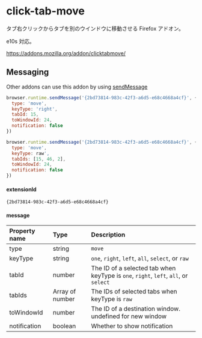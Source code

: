 # click-tab-move

タブ右クリックからタブを別のウインドウに移動させる Firefox アドオン。

e10s 対応。

https://addons.mozilla.org/addon/clicktabmove/


## <span id="messaging"/> Messaging

Other addons can use this addon by using [sendMessage](https://developer.mozilla.org/Add-ons/WebExtensions/API/runtime/sendMessage)

```javascript
browser.runtime.sendMessage('{2bd73814-983c-42f3-a6d5-e68c4668a4cf}', {
  type: 'move',
  keyType: 'right',
  tabId: 15,
  toWindowId: 24,
  notification: false
})
```

```javascript
browser.runtime.sendMessage('{2bd73814-983c-42f3-a6d5-e68c4668a4cf}', {
  type: 'move',
  keyType: raw',
  tabIds: [15, 46, 2],
  toWindowId: 24,
  notification: false
})
```


#### extensionId

`{2bd73814-983c-42f3-a6d5-e68c4668a4cf}`


#### message

|Property name|Type|Description|
|:--|:--|:--|
|type|string|`move`|
|keyType|string|`one`, `right`, `left`, `all`, `select`, or `raw`|
|tabId|number|The ID of a selected tab when keyType is `one`, `right`, `left`, `all`, or `select`|
|tabIds|Array of number|The IDs of selected tabs when keyType is `raw`|
|toWindowId|number|The ID of a destination window. undefined for new window|
|notification|boolean|Whether to show notification|
